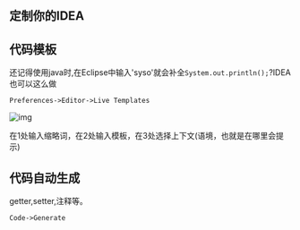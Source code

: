 定制你的IDEA
---

代码模板
---

还记得使用java时,在Eclipse中输入'syso'就会补全`System.out.println();`?IDEA也可以这么做

`Preferences->Editor->Live Templates`

![img](./img/notes/IDEA/idea_preference1.png)

在1处输入缩略词，在2处输入模板，在3处选择上下文(语境，也就是在哪里会提示)


代码自动生成
--

getter,setter,注释等。  

`Code->Generate`